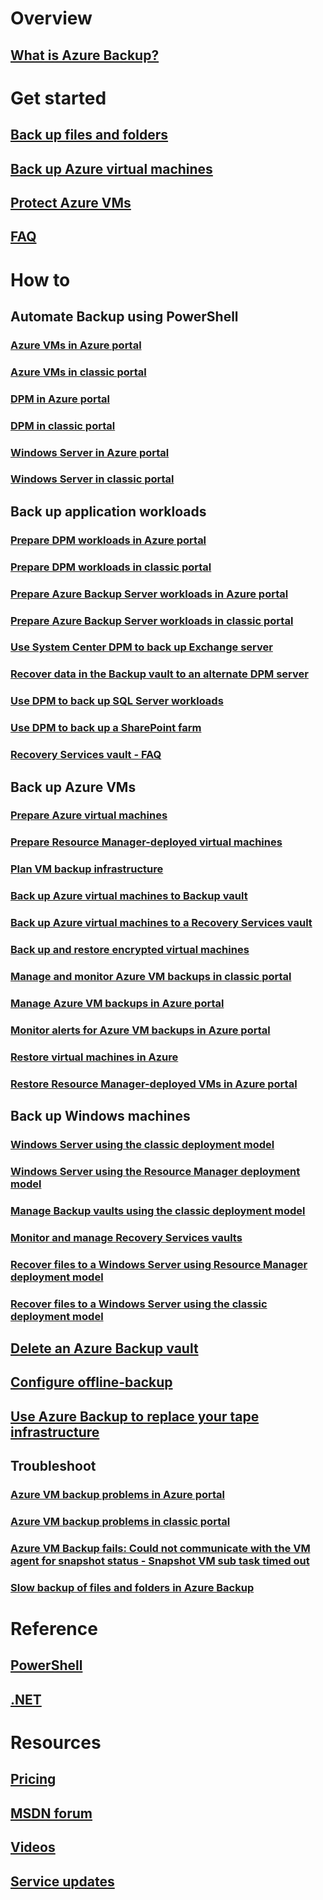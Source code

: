 # Overview
## [What is Azure Backup?](backup-introduction-to-azure-backup.md)
# Get started
## [Back up files and folders](backup-try-azure-backup-in-10-mins.md)
## [Back up Azure virtual machines](backup-azure-vms-first-look.md)
## [Protect Azure VMs](backup-azure-vms-first-look-arm.md)
## [FAQ](backup-azure-backup-faq.md)
# How to
## Automate Backup using PowerShell
### [Azure VMs in Azure portal](backup-azure-vms-automation.md)
### [Azure VMs in classic portal](backup-azure-vms-classic-automation.md)
### [DPM in Azure portal](backup-dpm-automation.md)
### [DPM in classic portal](backup-dpm-automation-classic.md)
### [Windows Server in Azure portal](backup-client-automation.md)
### [Windows Server in classic portal](backup-client-automation-classic.md)
## Back up application workloads
### [Prepare DPM workloads in Azure portal](backup-azure-dpm-introduction.md)
### [Prepare DPM workloads in classic portal](backup-azure-dpm-introduction-classic.md)
### [Prepare Azure Backup Server workloads in Azure portal](backup-azure-microsoft-azure-backup.md)
### [Prepare Azure Backup Server workloads in classic portal](backup-azure-microsoft-azure-backup-classic.md)
### [Use System Center DPM to back up Exchange server](backup-azure-backup-exchange-server.md)
### [Recover data in the Backup vault to an alternate DPM server](backup-azure-alternate-dpm-server.md)
### [Use DPM to back up SQL Server workloads](backup-azure-backup-sql.md)
### [Use DPM to back up a SharePoint farm](backup-azure-backup-sharepoint.md)
### [Recovery Services vault - FAQ](backup-azure-backup-ibiza-faq.md)
## Back up Azure VMs
### [Prepare Azure virtual machines](backup-azure-vms-prepare.md)
### [Prepare Resource Manager-deployed virtual machines](backup-azure-arm-vms-prepare.md)
### [Plan VM backup infrastructure](backup-azure-vms-introduction.md)
### [Back up Azure virtual machines to Backup vault](backup-azure-vms.md)
### [Back up Azure virtual machines to a Recovery Services vault](backup-azure-arm-vms.md)
### [Back up and restore encrypted virtual machines](backup-azure-vms-encryption.md)
### [Manage and monitor Azure VM backups in classic portal](backup-azure-manage-vms-classic.md)
### [Manage Azure VM backups in Azure portal](backup-azure-manage-vms.md)
### [Monitor alerts for Azure VM backups in Azure portal](backup-azure-monitor-vms.md)
### [Restore virtual machines in Azure](backup-azure-restore-vms.md)
### [Restore Resource Manager-deployed VMs in Azure portal](backup-azure-arm-restore-vms.md)
## Back up Windows machines
### [Windows Server using the classic deployment model](backup-configure-vault-classic.md)
### [Windows Server using the Resource Manager deployment model](backup-configure-vault.md)
### [Manage Backup vaults using the classic deployment model](backup-azure-manage-windows-server-classic.md)
### [Monitor and manage Recovery Services vaults](backup-azure-manage-windows-server.md)
### [Recover files to a Windows Server using Resource Manager deployment model](backup-azure-restore-windows-server.md)
### [Recover files to a Windows Server using the classic deployment model](backup-azure-restore-windows-server-classic.md)

## [Delete an Azure Backup vault](backup-azure-delete-vault.md)
## [Configure offline-backup](backup-azure-backup-import-export.md)
## [Use Azure Backup to replace your tape infrastructure](backup-azure-backup-cloud-as-tape.md)
## Troubleshoot
### [Azure VM backup problems in Azure portal](backup-azure-vms-troubleshoot.md)
### [Azure VM backup problems in classic portal](backup-azure-vms-troubleshoot-classic.md)
### [Azure VM Backup fails: Could not communicate with the VM agent for snapshot status - Snapshot VM sub task timed out](backup-azure-troubleshoot-vm-backup-fails-snapshot-timeout.md)
### [Slow backup of files and folders in Azure Backup](backup-azure-troubleshoot-slow-backup-performance-issue.md)

# Reference
## [PowerShell](/powershell/resourcemanager/azurerm.recoveryservices.backup/v2.3.0/azurerm.recoveryservices.backup)
## [.NET](/dotnet/api/microsoft.azure.management.recoveryservices.backup)

# Resources
## [Pricing](https://azure.microsoft.com/pricing/details/backup/)
## [MSDN forum](https://social.msdn.microsoft.com/Forums/en-US/home?forum=windowsazureonlinebackup) 
## [Videos](https://azure.microsoft.com/documentation/videos/index/?services=backup) 
## [Service updates](https://azure.microsoft.com/updates/?product=backup)